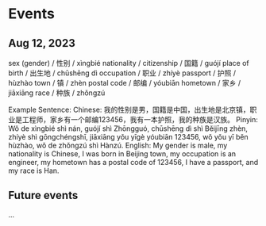 # Events

## Aug 12, 2023

sex (gender) / 性别 / xìngbié
nationality / citizenship / 国籍 / guójí
place of birth / 出生地 / chūshēng dì
occupation / 职业 / zhíyè
passport / 护照 / hùzhào
town / 镇 / zhèn
postal code / 邮编 / yóubiān
hometown / 家乡 / jiāxiāng
race / 种族 / zhǒngzú

Example Sentence:
Chinese: 我的性别是男，国籍是中国，出生地是北京镇，职业是工程师，家乡有一个邮编123456，我有一本护照，我的种族是汉族。
Pinyin: Wǒ de xìngbié shì nán, guójí shì Zhōngguó, chūshēng dì shì Běijīng zhèn, zhíyè shì gōngchéngshī, jiāxiāng yǒu yīgè yóubiān 123456, wǒ yǒu yī běn hùzhào, wǒ de zhǒngzú shì Hànzú.
English: My gender is male, my nationality is Chinese, I was born in Beijing town, my occupation is an engineer, my hometown has a postal code of 123456, I have a passport, and my race is Han.

## Future events
...
